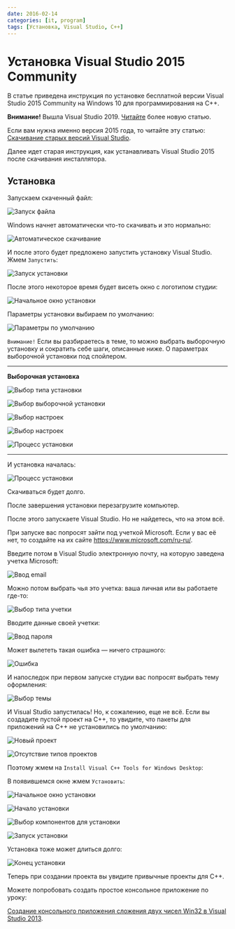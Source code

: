 ```yaml
---
date: 2016-02-14
categories: [it, program]
tags: [Установка, Visual Studio, C++]
---
```


# Установка Visual Studio 2015 Community

В статье приведена инструкция по установке бесплатной версии Visual Studio 2015 Community на Windows 10 для программирования на C++.

**Внимание!** Вышла Visual Studio 2019. [Читайте](https://github.com/Harrix/harrix.dev-blog-2021/blob/main/install-visual-studio-2019/install-visual-studio-2019.md) более новую статью.

Если вам нужна именно версия 2015 года, то читайте эту статью: [Скачивание старых версий Visual Studio](https://github.com/Harrix/harrix.dev-blog-2018/blob/main/download-old-versions-vs/download-old-versions-vs.md).

Далее идет старая инструкция, как устанавливать Visual Studio 2015 после скачивания инсталлятора.

## Установка

Запускаем скаченный файл:

![Запуск файла](img/install_01.png)

Windows начнет автоматически что-то скачивать и это нормально:

![Автоматическое скачивание](img/install_02.png)

И после этого будет предложено запустить установку Visual Studio. Жмем `Запустить`:

![Запуск установки](img/install_03.png)

После этого некоторое время будет висеть окно с логотипом студии:

![Начальное окно установки](img/install_04.png)

Параметры установки выбираем по умолчанию:

![Параметры по умолчанию](img/install_05.png)

`Внимание!` Если вы разбираетесь в теме, то можно выбрать выборочную установку и сократить себе шаги, описанные ниже. О параметрах выборочной установки под спойлером.

---

**Выборочная установка** <!-- !details -->

![Выбор типа установки](img/custom-install_01.png)

![Выбор выборочной установки](img/custom-install_02.png)

![Выбор настроек](img/custom-install_03.png)

![Выбор настроек](img/custom-install_04.png)

![Процесс установки](img/custom-install_05.png)

---

И установка началась:

![Процесс установки](img/install_06.png)

Скачиваться будет долго.

После завершения установки перезагрузите компьютер.

После этого запускаете Visual Studio. Но не найдетесь, что на этом всё.

При запуске вас попросят зайти под учеткой Microsoft. Если у вас её нет, то создайте на их сайте <https://www.microsoft.com/ru-ru/>.

Введите потом в Visual Studio электронную почту, на которую заведена учетка Microsoft:

![Ввод email](img/sign-in_01.png)

Можно потом выбрать чья это учетка: ваша личная или вы работаете где-то:

![Выбор типа учетки](img/sign-in_02.png)

Вводите данные своей учетки:

![Ввод пароля](img/sign-in_03.png)

Может вылететь такая ошибка — ничего страшного:

![Ошибка](img/sign-in_04.png)

И напоследок при первом запуске студии вас попросят выбрать тему оформления:

![Выбор темы](img/design-theme.png)

И Visual Studio запустилась! Но, к сожалению, еще не всё. Если вы создадите пустой проект на C++, то увидите, что пакеты для приложений на C++ не установились по умолчанию:

![Новый проект](img/new-project_01.png)

![Отсутствие типов проектов](img/new-project_02.png)

Поэтому жмем на `Install Visual C++ Tools for Windows Desktop`:

В появившемся окне жмем `Установить`:

![Начальное окно установки](img/install-cpp-tools_01.png)

![Начало установки](img/install-cpp-tools_02.png)

![Выбор компонентов для установки](img/install-cpp-tools_03.png)

![Запуск установки](img/install-cpp-tools_04.png)

Установка тоже может длиться долго:

![Конец установки](img/install-cpp-tools_05.png)

Теперь при создании проекта вы увидите привычные проекты для C++.

Можете попробовать создать простое консольное приложение по уроку:

[Создание консольного приложения сложения двух чисел Win32 в Visual Studio 2013](https://github.com/Harrix/harrix.dev-blog-2015/blob/main/add-2-num-vs-2013-console/add-2-num-vs-2013-console.md).
